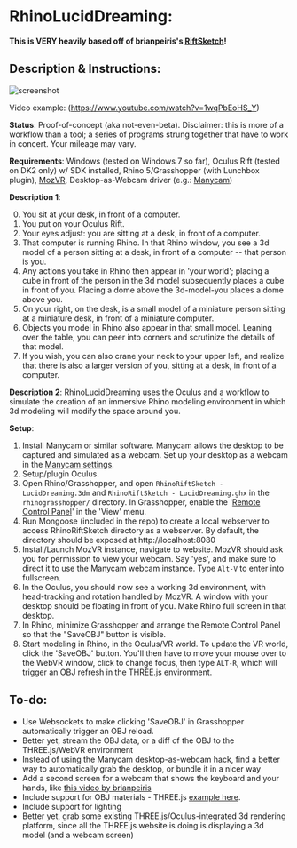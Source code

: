 RhinoLucidDreaming:
=================

**This is VERY heavily based off of brianpeiris's [RiftSketch](https://github.com/brianpeiris/RiftSketch)!** 


Description & Instructions:
--------------------------

![screenshot](http://i.imgur.com/fatWKOd.png)

Video example: (https://www.youtube.com/watch?v=1wqPbEoHS_Y)

**Status**: Proof-of-concept (aka not-even-beta). Disclaimer: this is more of a workflow than a tool; a series of programs strung together that have to work in concert. Your mileage may vary.

**Requirements**: Windows (tested on Windows 7 so far), Oculus Rift (tested on DK2 only) w/ SDK installed, Rhino 5/Grasshopper (with Lunchbox plugin), [MozVR](http://mozvr.com/downloads/), Desktop-as-Webcam driver (e.g.: [Manycam](https://manycam.com/))

**Description 1**: 

0. You sit at your desk, in front of a computer.
1. You put on your Oculus Rift. 
2. Your eyes adjust: you are sitting at a desk, in front of a computer. 
3. That computer is running Rhino. In that Rhino window, you see a 3d model of a person sitting at a desk, in front of a computer -- that person is you.
4. Any actions you take in Rhino then appear in 'your world'; placing a cube in front of the person in the 3d model subsequently places a cube in front of you. Placing a dome above the 3d-model-you places a dome above you. 
5. On your right, on the desk, is a small model of a miniature person sitting at a miniature desk, in front of a miniature computer.
6. Objects you model in Rhino also appear in that small model. Leaning over the table, you can peer into corners and scrutinize the details of that model.
7. If you wish, you can also crane your neck to your upper left, and realize that there is also a larger version of you, sitting at a desk, in front of a computer.

**Description 2**: 
RhinoLucidDreaming uses the Oculus and a workflow to simulate the creation of an immersive Rhino modeling environment in which 3d modeling will modify the space around you.

**Setup**: 

1. Install Manycam or similar software. Manycam allows the desktop to be captured and simulated as a webcam. Set up your desktop as a webcam in the [Manycam settings](https://manycam.com/user_guide/#Desktop).
2. Setup/plugin Oculus.
3. Open Rhino/Grasshopper, and open `RhinoRiftSketch - LucidDreaming.3dm` and `RhinoRiftSketch - LucidDreaming.ghx` in the `rhinograsshopper/` directory. In Grasshopper, enable the '[Remote Control Panel](http://www.grasshopper3d.com/video/remote-control-panel)' in the 'View' menu.
4. Run Mongoose (included in the repo) to create a local webserver to access RhinoRiftSketch directory as a webserver. By default, the directory should be exposed at http://localhost:8080
5. Install/Launch MozVR instance, navigate to website. MozVR should ask you for permission to view your webcam. Say 'yes', and make sure to direct it to use the Manycam webcam instance. Type `Alt-V` to enter into fullscreen.
6. In the Oculus, you should now see a working 3d environment, with head-tracking and rotation handled by MozVR. A window with your desktop should be floating in front of you. Make Rhino full screen in that desktop.
7. In Rhino, minimize Grasshopper and arrange the Remote Control Panel so that the "SaveOBJ" button is visible.
8. Start modeling in Rhino, in the Oculus/VR world. To update the VR world, click the 'SaveOBJ' button. You'll then have to move your mouse over to the WebVR window, click to change focus, then type `ALT-R`, which will trigger an OBJ refresh in the THREE.js environment.

To-do:
------

- Use Websockets to make clicking 'SaveOBJ' in Grasshopper automatically trigger an OBJ reload.
- Better yet, stream the OBJ data, or a diff of the OBJ to the THREE.js/WebVR environment
- Instead of using the Manycam desktop-as-webcam hack, find a better way to automatically grab the desktop, or bundle it in a nicer way
- Add a second screen for a webcam that shows the keyboard and your hands, like [this video by brianpeiris](https://www.youtube.com/watch?v=SKPYx4CEIlM)
- Include support for OBJ materials - THREE.js [example here](http://threejs.org/examples/webgl_loader_obj_mtl.html).
- Include support for lighting
- Better yet, grab some existing THREE.js/Oculus-integrated 3d rendering platform, since all the THREE.js website is doing is displaying a 3d model (and a webcam screen)

